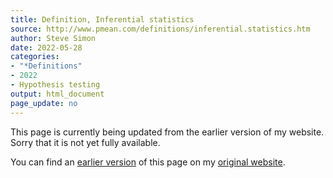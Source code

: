 ```yaml
---
title: Definition, Inferential statistics
source: http://www.pmean.com/definitions/inferential.statistics.htm
author: Steve Simon
date: 2022-05-28
categories:
- "*Definitions"
- 2022
- Hypothesis testing
output: html_document
page_update: no
---
```


This page is currently being updated from the earlier version of my website. Sorry that it is not yet fully available.

<!---More--->


You can find an [earlier version][sim3] of this page on my [original website][sim2].

[sim3]: http://www.pmean.com/definitions/inferential.statistics.htm
[sim2]: http://www.pmean.com/original_site.html
